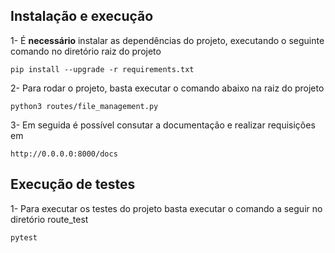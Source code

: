 ## Instalação e execução

1- É **necessário** instalar as dependências do projeto, executando o seguinte comando no diretório raiz do projeto

    pip install --upgrade -r requirements.txt

2- Para rodar o projeto, basta executar o comando abaixo na raiz do projeto

    python3 routes/file_management.py

3- Em seguida é possível consutar a documentação e realizar requisições em

    http://0.0.0.0:8000/docs

## Execução de testes

1- Para executar os testes do projeto basta executar o comando a seguir no diretório route_test

    pytest